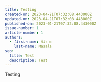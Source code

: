 ```yaml
---
title: Testing
created-on: 2023-04-21T07:32:08.443000Z
updated-on: 2023-04-21T07:32:08.443000Z
published-on: 2023-04-21T07:32:08.443000Z
issue-number: 1
article-number: 1
authors:
  - first-name: Mirha
    last-name: Masala
seo:
  title: Test
  description: Test
---
```


Testing
